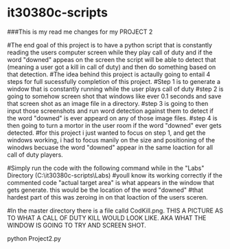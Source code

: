 # it30380c-scripts

###This is my read me changes for my PROJECT 2

#The end goal of this project is to have a python script that is constantly reading the users computer screen while they play call of duty and if the word "downed" appeas on the screen the script will be able to detect that (meaning a user got a kill in call of duty) and then do something based on that detection.
#The idea behind this project is actaully going to entail 4 steps for full sucessfully completion of this project.
#Step 1 is to generate a window that is constantly running while the user plays call of duty
#step 2 is going to somehow screen shot that windows like ever 0.1 seconds and save that screen shot as an image file in a directory.
#step 3 is going to then input those screenshots and run word detection against them to detect if the word "downed" is ever appeard on any of those image files. 
#step 4 is then going to turn a mortor in the user room if the word "downed" ever gets detected.
#for this project i just wanted to focus on step 1, and get the windows working, i had to focus manily on the size and positioning of the winodws becuase the word "downed" appear in the same loaction for all call of duty players.


#Simply run the code with the following command while in the "Labs" Directory (C:\it30380c-scripts\Labs)
#youll know its working correctly if the commented code "actual target area" is what appears in the window that gets generate. this would be the location of the word "downed" 
#that hardest part of this was zeroing in on that loaction of the users sceren.

#In the master directory there is a file calld CodKill.png. THIS A PICTURE AS TO WHAT A CALL OF DUTY KILL WOULD LOOK LIKE. AKA WHAT THE WINDOW IS GOING TO TRY AND SCREEN SHOT.



python Project2.py
